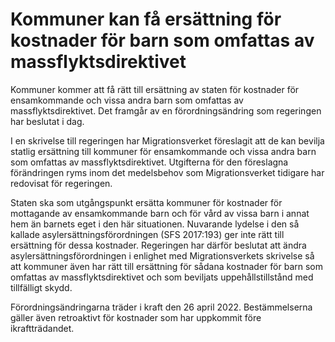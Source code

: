 # Kommuner kan få ersättning för kostnader för barn som omfattas av massflyktsdirektivet

Kommuner kommer att få rätt till ersättning av staten för kostnader för ensamkommande och vissa andra barn som omfattas av massflyktsdirektivet. Det framgår av en förordningsändring som regeringen har beslutat i dag.

I en skrivelse till regeringen har Migrationsverket föreslagit att de kan bevilja statlig ersättning till kommuner för ensamkommande och vissa andra barn som omfattas av massflyktsdirektivet. Utgifterna för den föreslagna förändringen ryms inom det medelsbehov som Migrationsverket tidigare har redovisat för regeringen.

Staten ska som utgångspunkt ersätta kommuner för kostnader för mottagande av ensamkommande barn och för vård av vissa barn i annat hem än barnets eget i den här situationen. Nuvarande lydelse i den så kallade asylersättningsförordningen (SFS 2017:193) ger inte rätt till ersättning för dessa kostnader. Regeringen har därför beslutat att ändra asylersättningsförordningen i enlighet med Migrationsverkets skrivelse så att kommuner även har rätt till ersättning för sådana kostnader för barn som omfattas av massflyktsdirektivet och som beviljats uppehållstillstånd med tillfälligt skydd.

Förordningsändringarna träder i kraft den 26 april 2022. Bestämmelserna gäller även retroaktivt för kostnader som har uppkommit före ikraftträdandet.
